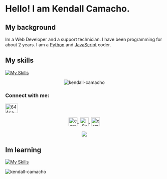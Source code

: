 # Hello! I am Kendall Camacho.

## My background
Im a Web Developer and a support technician.
I have been programming for about 2 years.
I am a [Python](https://www.python.org/) and [JavaScript](https://www.javascript.com/) coder.

## My skills

[![My Skills](https://skills.thijs.gg/icons?i=py,cpp,css,git,html,js,bootstrap,flask,vite,github)](https://skills.thijs.gg)

<p align="center"><img align="center" src="https://github-readme-streak-stats.herokuapp.com/?user=kendall-camacho&" alt="kendall-camacho" /></p>


<h3 align="left">Connect with me:</h3>
<p align="left">
<a href="https://twitter.com/644camacho" target="blank"><img align="center" src="https://raw.githubusercontent.com/rahuldkjain/github-profile-readme-generator/master/src/images/icons/Social/twitter.svg" alt="644camacho" height="30" width="40" /></a>
<p align="center">
<a href="https://www.linkedin.com/in/kendall-camacho-24b895214/" target="blank" style='margin-right:4px'>
 <img align="center" src="https://cdn.jsdelivr.net/npm/simple-icons@3.0.1/icons/linkedin.svg" alt="camacho" height="28px" width="28px" />
</a>
<a href="https://facebook.com/profile.php?id=100076193534743" target="blank" style='margin-right:4px'>
 <img align="center" src="https://cdn.jsdelivr.net/npm/simple-icons@3.0.1/icons/facebook.svg" alt="Kendall" height="28px" width="28px" />
</a>
<a href="https://twitter.com/644Camacho" target="blank">
 <img align="center" src="https://cdn.jsdelivr.net/npm/simple-icons@3.0.1/icons/twitter.svg" alt="camacho" height="28px" width="28px" />
</a>
<br><br>
<a href="https://skillicons.dev">
 <img src="https://skillicons.dev/icons?i=mongodb,express,react,nodejs" />
</a>
</p>      
</p>

## Im learning
[![My Skills](https://skills.thijs.gg/icons?i=angular,arduino,raspberrypi,bash,cs,dotnet,visualstudio&perline=7)](https://skills.thijs.gg)

<p><img align="center" src="https://github-readme-stats.vercel.app/api/top-langs?username=kendall-camacho&show_icons=true&locale=en&layout=compact" alt="kendall-camacho" /></p>



